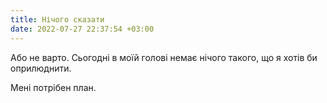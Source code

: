 ```yaml
---
title: Нічого сказати
date: 2022-07-27 22:37:54 +03:00
---
```


Або не варто. Сьогодні в моїй голові немає нічого такого, що я хотів би оприлюднити.

Мені потрібен план.
